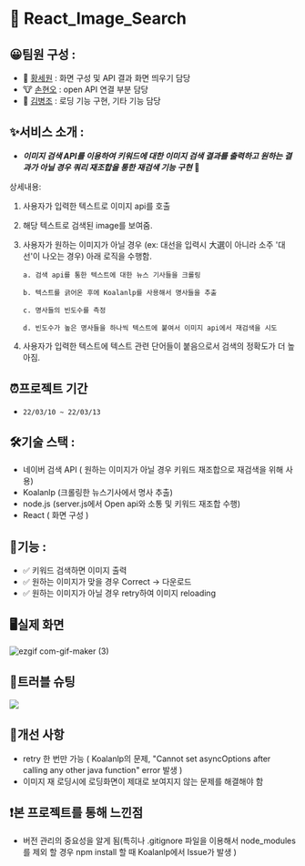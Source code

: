 # 🎈 React_Image_Search

## 😀팀원 구성 :

- 🐰 [황세원](https://github.com/pabaep) : 화면 구성 및 API 결과 화면 띄우기 담당
- 🐮 [손현오](https://github.com/SonHyeono) : open API 연결 부분 담당
- 🐶 [김병조](https://github.com/KIMBJ1) : 로딩 기능 구현, 기타 기능 담당

## ✨서비스 소개 :

- **_이미지 검색 API를 이용하여 키워드에 대한 이미지 검색 결과를 출력하고 원하는 결과가 아닐 경우 쿼리 재조합을 통한 재검색 기능 구현_** 🚀

상세내용:

1. 사용자가 입력한 텍스트로 이미지 api를 호출
2. 해당 텍스트로 검색된 image를 보여줌.
3. 사용자가 원하는 이미지가 아닐 경우 (ex: 대선을 입력시 大選이 아니라 소주 '대선'이 나오는 경우) 아래 로직을 수행함.

   ```
   a. 검색 api를 통한 텍스트에 대한 뉴스 기사들을 크롤링

   b. 텍스트를 긁어온 후에 Koalanlp를 사용해서 명사들을 추출

   c. 명사들의 빈도수를 측정

   d. 빈도수가 높은 명사들을 하나씩 텍스트에 붙여서 이미지 api에서 재검색을 시도
   ```

4. 사용자가 입력한 텍스트에 텍스트 관련 단어들이 붙음으로서 검색의 정확도가 더 높아짐.

## ⏰프로젝트 기간

- `22/03/10 ~ 22/03/13`

## 🛠기술 스택 :

- 네이버 검색 API ( 원하는 이미지가 아닐 경우 키워드 재조합으로 재검색을 위해 사용)
- Koalanlp (크롤링한 뉴스기사에서 명사 추출)
- node.js (server.js에서 Open api와 소통 및 키워드 재조합 수행)
- React ( 화면 구성 )

## 📝기능 :

- ✅ 키워드 검색하면 이미지 출력
- ✅ 원하는 이미지가 맞을 경우 Correct -> 다운로드
- ✅ 원하는 이미지가 아닐 경우 retry하여 이미지 reloading

## 🖥실제 화면

![ezgif com-gif-maker (3)](https://user-images.githubusercontent.com/57746855/158065166-f25a2900-74c2-414c-aeba-b00e6837da94.gif)


## 🎯트러블 슈팅

<a href="https://github.com/xxxxntp/React_Image_Search/wiki/Trouble-Shooting"><img src="https://img.shields.io/badge/Trouble Shooting-46B077?style=for-the-badge&logoWidth=50"/></a>

## 👾개선 사항

- retry 한 번만 가능 ( Koalanlp의 문제, "Cannot set asyncOptions after calling any other java function" error 발생 )
- 이미지 재 로딩시에 로딩화면이 제대로 보여지지 않는 문제를 해결해야 함

## ❗본 프로젝트를 통해 느낀점

- 버전 관리의 중요성을 알게 됨(특히나 .gitignore 파일을 이용해서 node_modules를 제외 할 경우 npm install 할 때 Koalanlp에서 Issue가 발생 )
